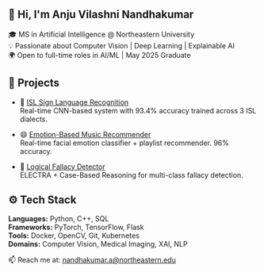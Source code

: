 ## 👋 Hi, I'm Anju Vilashni Nandhakumar

<!--
**Av1352/Av1352** is a ✨ _special_ ✨ repository because its `README.md` (this file) appears on your GitHub profile.

Here are some ideas to get you started:

- 🔭 I’m currently working on ...
- 🌱 I’m currently learning ...
- 👯 I’m looking to collaborate on ...
- 🤔 I’m looking for help with ...
- 💬 Ask me about ...
- 📫 How to reach me: ...
- 😄 Pronouns: ...
- ⚡ Fun fact: ...
-->


🎓 MS in Artificial Intelligence @ Northeastern University  
💡 Passionate about Computer Vision | Deep Learning | Explainable AI  
🌍 Open to full-time roles in AI/ML | May 2025 Graduate

## 🔬 Projects

- 🤟 [ISL Sign Language Recognition](https://github.com/Av1352/Sign-language-converter)  
  Real-time CNN-based system with 93.4% accuracy trained across 3 ISL dialects.

- 😄 [Emotion-Based Music Recommender](https://github.com/Av1352/Music-recommendation-system)  
  Real-time facial emotion classifier + playlist recommender. 96% accuracy.

- 🧠 [Logical Fallacy Detector](https://github.com/NavinPrasath14/Logical-Fallacy-Classification)  
  ELECTRA + Case-Based Reasoning for multi-class fallacy detection.

## ⚙️ Tech Stack
**Languages:** Python, C++, SQL  
**Frameworks:** PyTorch, TensorFlow, Flask  
**Tools:** Docker, OpenCV, Git, Kubernetes  
**Domains:** Computer Vision, Medical Imaging, XAI, NLP

📫 Reach me at: nandhakumar.a@northeastern.edu

